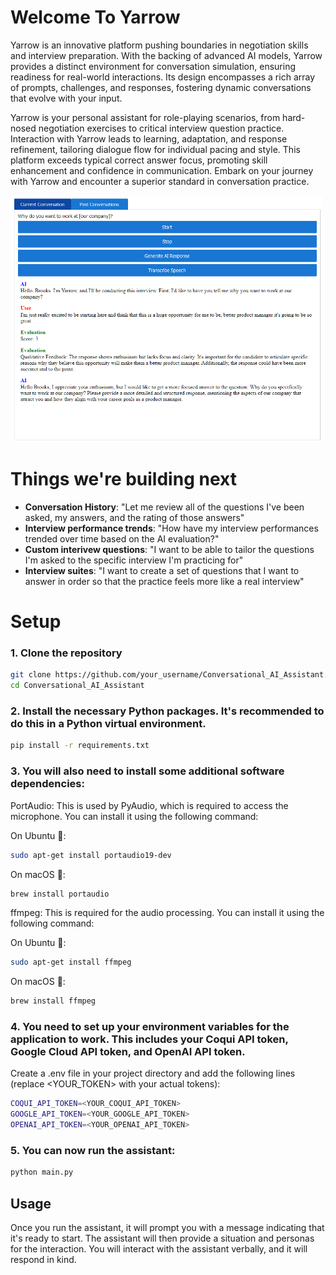 # Welcome To Yarrow
Yarrow is an innovative platform pushing boundaries in negotiation skills and interview preparation. With the backing of advanced AI models, Yarrow provides a distinct environment for conversation simulation, ensuring readiness for real-world interactions. Its design encompasses a rich array of prompts, challenges, and responses, fostering dynamic conversations that evolve with your input.

Yarrow is your personal assistant for role-playing scenarios, from hard-nosed negotiation exercises to critical interview question practice. Interaction with Yarrow leads to learning, adaptation, and response refinement, tailoring dialogue flow for individual pacing and style. This platform exceeds typical correct answer focus, promoting skill enhancement and confidence in communication. Embark on your journey with Yarrow and encounter a superior standard in conversation practice.

 <img src="yarrow-screenshot.png" width="500" title="Screenshot of the main yarrow app">

# Things we're building next
* **Conversation History**: "Let me review all of the questions I've been asked, my answers, and the rating of those answers"
* **Interview performance trends**: "How have my interview performances trended over time based on the AI evaluation?"
* **Custom interivew questions**: "I want to be able to tailor the questions I'm asked to the specific interview I'm practicing for"
* **Interview suites**: "I want to create a set of questions that I want to answer in order so that the practice feels more like a real interview" 



# Setup

### 1. **Clone the repository**
```bash
git clone https://github.com/your_username/Conversational_AI_Assistant.git
cd Conversational_AI_Assistant
```
### 2. **Install the necessary Python packages. It's recommended to do this in a Python virtual environment.**
```bash
pip install -r requirements.txt
``` 
### 3. **You will also need to install some additional software dependencies:**

PortAudio: This is used by PyAudio, which is required to access the microphone. You can install it using the following command:

On Ubuntu 🐧:
```bash
sudo apt-get install portaudio19-dev
```
On macOS 🍎:
```bash
brew install portaudio
```
ffmpeg: This is required for the audio processing. You can install it using the following command:

On Ubuntu 🐧:
```bash
sudo apt-get install ffmpeg
```
On macOS 🍎:
```bash
brew install ffmpeg
```
### 4. **You need to set up your environment variables for the application to work. This includes your Coqui API token, Google Cloud API token, and OpenAI API token.**

Create a .env file in your project directory and add the following lines (replace <YOUR_TOKEN> with your actual tokens):

```bash
COQUI_API_TOKEN=<YOUR_COQUI_API_TOKEN>
GOOGLE_API_TOKEN=<YOUR_GOOGLE_API_TOKEN>
OPENAI_API_TOKEN=<YOUR_OPENAI_API_TOKEN>
```
### 5. **You can now run the assistant:**

```bash
python main.py
```

## Usage
Once you run the assistant, it will prompt you with a message indicating that it's ready to start. The assistant will then provide a situation and personas for the interaction. You will interact with the assistant verbally, and it will respond in kind.